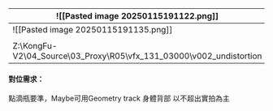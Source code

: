 
| ![[Pasted image 20250115191122.png]]                                |     |
| ------------------------------------------------------------------- | --- |
| ![[Pasted image 20250115191135.png]]                                |     |
|                                                                     |     |
| Z:\KongFu-V2\04_Source\03_Proxy\R05\vfx_131_03000\v002_undistortion |     |
#### 對位需求：
點滴瓶要準，Maybe可用Geometry track
身體背部 以不超出實拍為主